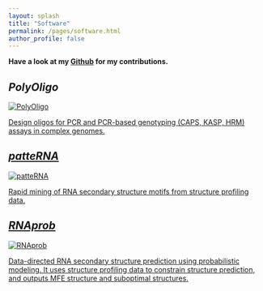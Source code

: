 ```yaml
---
layout: splash
title: "Software"
permalink: /pages/software.html
author_profile: false
---
```


**Have a look at my [<i class="fab fa-github" aria-hidden="true"></i> Github](https://github.com/MirkoLedda) for my <i class="fa fa-code" aria-hidden="true"></i> contributions.**

## *PolyOligo* ##
<a href="http://ec2-52-52-41-39.us-west-1.compute.amazonaws.com/">
  <img src="{{ site.url }}{{ site.baseurl }}/assets/images/software/PolyOligo.png" alt="PolyOligo">
  
Design oligos for PCR and PCR-based genotyping (CAPS, KASP, HRM) assays in complex genomes.

## *patteRNA*
<a href="https://github.com/AviranLab/patteRNA">
  <img src="{{ site.url }}{{ site.baseurl }}/assets/images/software/patteRNA.png" alt="patteRNA">

Rapid mining of RNA secondary structure motifs from structure profiling data.

## *RNAprob*
<a href="https://github.com/AviranLab/RNAprob">
  <img src="{{ site.url }}{{ site.baseurl }}/assets/images/software/RNAprob.png" alt="RNAprob">

Data-directed RNA secondary structure prediction using probabilistic modeling. It uses structure profiling data to constrain structure prediction, and outputs MFE structure and suboptimal structures.
